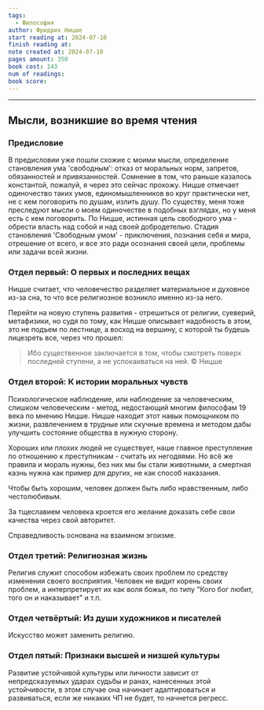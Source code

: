 ```yaml
---
tags:
  - Философия
author: Фридрих Ницше
start reading at: 2024-07-10
finish reading at: 
note created at: 2024-07-10
pages amount: 350
book cost: 143
num of readings: 
book score:
---
```

----

## Мысли, возникшие во время чтения

### Предисловие 
В предисловии уже пошли схожие с моими мысли, определение становления ума 'свободным': отказ от моральных норм, запретов, обязанностей и привязанностей. Сомнение в том, что раньше казалось константой, пожалуй, я через это сейчас прохожу. 
Ницше отмечает одиночество таких умов, единомышленников во круг практически нет, не с кем поговорить по душам, излить душу. По существу, меня тоже преследуют мысли о моем одиночестве в подобных взглядах, но у меня есть с кем поговорить. 
По Ницше, истинная цель свободного ума - обрести власть над собой и над своей добродетелью. 
Стадия становления 'Свободным умом' - приключения, познания себя и мира, отрешение от всего, и все это ради осознания своей цели, проблемы или задачи всей жизни. 

### Отдел первый: О первых и последних вещах

Ницше считает, что человечество разделяет материальное и духовное из-за сна, то что все религиозное возникло именно из-за него. 

Перейти на новую ступень развития - отрешиться от религии, суеверий, метафизики, но судя по тому, как Ницше описывает надобность в этом, это не подъем по лестнице, а восход на вершину, с которой ты будешь лицезреть все, через что прошел:
> Ибо существенное заключается в том, чтобы смотреть поверх последней ступени, а не успокаиваться на ней. 
> © Ницше

### Отдел второй: К истории моральных чувств

Психологическое наблюдение, или наблюдение за человеческим, слишком человеческим - метод, недостающий многим философам 19 века по мнению Ницше. Ницше находит этот навык помощником по жизни, развлечением в трудные или скучные времена и методом дабы улучшить состояние общества в нужную сторону. 

Хороших или плохих людей не существует, наше главное преступление по отношению к преступникам - считать их негодяями. Но всё же правила и мораль нужны, без них мы бы стали животными, а смертная казнь нужна как пример для других, не как способ наказания.  
  
Чтобы быть хорошим, человек должен быть либо нравственным, либо честолюбивым.  
  
За тщеславием человека кроется его желание доказать себе свои качества через свой авторитет.  
  
Справедливость основана на взаимном эгоизме.  
  
### Отдел третий: Религиозная жизнь  
  
Религия служит способом избежать своих проблем по средству изменения своего восприятия. Человек не видит корень своих проблем, а интерпретирует их как воля божья, по типу "Кого бог любит, того он и наказывает" и т.п.  
  
### Отдел четвёртый: Из души художников и писателей  
  
Искусство может заменить религию.  
  
### Отдел пятый: Признаки высшей и низшей культуры  
  
Развитие устойчивой культуры или личности зависит от непредсказуемых ударах судьбы и ранах, нанесенных этой устойчивости, в этом случае она начинает адаптироваться и развиваться, если же никаких ЧП не будет, то начнется регресс.